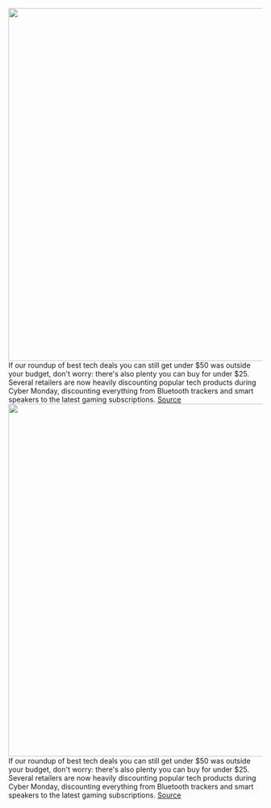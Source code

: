 <img src='https://cdn.vox-cdn.com/thumbor/wpXx8fXZ3-SNVhPPKYdY7oIyFrs=/0x0:1179x1178/1200x800/filters:focal(496x495:684x683)/cdn.vox-cdn.com/uploads/chorus_image/image/70181958/ajohnson_210702_4659_0003_sq.5.jpg' width='700px' /><br/>
If our roundup of best tech deals you can still get under $50 was outside your budget, don't worry: there's also plenty you can buy for under $25. Several retailers are now heavily discounting popular tech products during Cyber Monday, discounting everything from Bluetooth trackers and smart speakers to the latest gaming subscriptions.
<a href='https://www.theverge.com/22796420/black-friday-2021-under-25-tech-deals-cheap-cyber-monday'> Source <a/><img src='https://cdn.vox-cdn.com/thumbor/wpXx8fXZ3-SNVhPPKYdY7oIyFrs=/0x0:1179x1178/1200x800/filters:focal(496x495:684x683)/cdn.vox-cdn.com/uploads/chorus_image/image/70181958/ajohnson_210702_4659_0003_sq.5.jpg' width='700px' /><br/>
If our roundup of best tech deals you can still get under $50 was outside your budget, don't worry: there's also plenty you can buy for under $25. Several retailers are now heavily discounting popular tech products during Cyber Monday, discounting everything from Bluetooth trackers and smart speakers to the latest gaming subscriptions.
<a href='https://www.theverge.com/22796420/black-friday-2021-under-25-tech-deals-cheap-cyber-monday'> Source <a/>